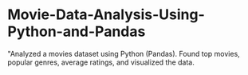 # Movie-Data-Analysis-Using-Python-and-Pandas
"Analyzed a movies dataset using Python (Pandas). Found top movies, popular genres, average ratings, and visualized the data.
